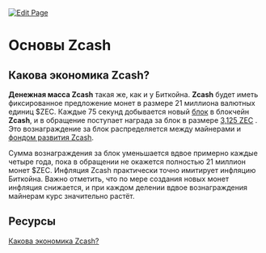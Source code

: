 <a href="https://github.com/zechub/zechub/edit/main/site/zechubglobal/zcashrussia/zcashmonetarypolicy.md" target="_blank">
  <img src="https://img.shields.io/badge/Edit-blue" alt="Edit Page"/>
</a>

# Основы Zcash

## Какова экономика Zcash?

**Денежная масса Zcash** такая же, как и у Биткойна. **Zcash** будет иметь фиксированное предложение монет в размере 21 миллиона валютных единиц $ZEC. Каждые 75 секунд добывается новый [блок](https://zcash.readthedocs.io/en/latest/rtd_pages/glossary.html#:~:text=Block,mempool%20in%20an%20unconfirmed%20state.) в блокчейн **Zcash**, и в обращение поступает награда за блок в размере [3,125 ZEC](https://z.cash/upgrade/) . Это вознаграждение за блок распределяется между майнерами и [фондом развития Zcash](https://zips.z.cash/zip-1014).

Сумма вознаграждения за блок уменьшается вдвое примерно каждые четыре года, пока в обращении не окажется полностью 21 миллион монет $ZEC. Инфляция Zcash практически точно имитирует инфляцию Биткойна. Важно отметить, что по мере создания новых монет инфляция снижается, и при каждом делении вдвое вознаграждения майнерам курс значительно растёт.

## Ресурсы

[Какова экономика Zcash?](https://z.cash/support/faq/#:~:text=Zcash's%20monetary%20base%20is%20the,3.125%20ZEC%20comes%20into%20circulation.)
